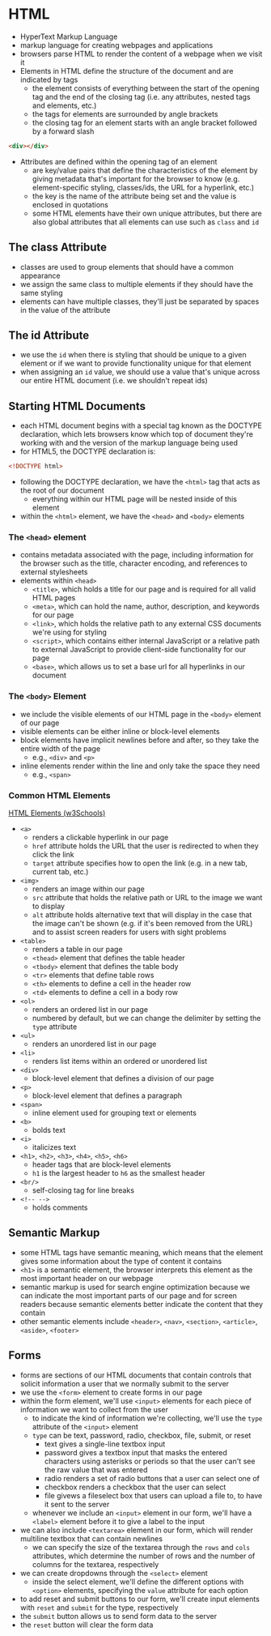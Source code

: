 # HTML

- HyperText Markup Language
- markup language for creating webpages and applications
- browsers parse HTML to render the content of a webpage when we visit it
- Elements in HTML define the structure of the document and are indicated by tags
    - the element consists of everything between the start of the opening tag and the end of the closing tag (i.e. any attributes, nested tags and elements, etc.)
    - the tags for elements are surrounded by angle brackets
    - the closing tag for an element starts with an angle bracket followed by a forward slash

```html
<div></div>
```

- Attributes are defined within the opening tag of an element
    - are key/value pairs that define the characteristics of the element by giving metadata that's important for the browser to know (e.g. element-specific styling, classes/ids, the URL for a hyperlink, etc.)
    - the key is the name of the attribute being set and the value is enclosed in quotations
    - some HTML elements have their own unique attributes, but there are also global attributes that all elements can use such as `class` and `id`

## The class Attribute

- classes are used to group elements that should have a common appearance
- we assign the same class to multiple elements if they should have the same styling
- elements can have multiple classes, they'll just be separated by spaces in the value of the attribute

## The id Attribute

- we use the `id` when there is styling that should be unique to a given element or if we want to provide functionality unique for that element
- when assigning an `id` value, we should use a value that's unique across our entire HTML document (i.e. we shouldn't repeat ids)

## Starting HTML Documents

- each HTML document begins with a special tag known as the DOCTYPE declaration, which lets browsers know which top of document they're working with and the version of the markup language being used
- for HTML5, the DOCTYPE declaration is:

```html
<!DOCTYPE html>
```

- following the DOCTYPE declaration, we have the `<html>` tag that acts as the root of our document
    - everything within our HTML page will be nested inside of this element
- within the `<html>` element, we have the `<head>` and `<body>` elements

### The `<head>` element

- contains metadata associated with the page, including information for the browser such as the title, character encoding, and references to external stylesheets
- elements within `<head>`
    - `<title>`, which holds a title for our page and is required for all valid HTML pages
    - `<meta>`, which can hold the name, author, description, and keywords for our page
    - `<link>`, which holds the relative path to any external CSS documents we're using for styling
    - `<script>`, which contains either internal JavaScript or a relative path to external JavaScript to provide client-side functionality for our page
    - `<base>`, which allows us to set a base url for all hyperlinks in our document

### The `<body>` Element

- we include the visible elements of our HTML page in the `<body>` element of our page
- visible elements can be either inline or block-level elements
- block elements have implicit newlines before and after, so they take the entire width of the page
    - e.g., `<div>` and `<p>`
- inline elements render within the line and only take the space they need
    - e.g., `<span>`

### Common HTML Elements

[HTML Elements (w3Schools)](https://www.w3schools.com/tags/default.asp)

- `<a>`
    - renders a clickable hyperlink in our page
    - `href` attribute holds the URL that the user is redirected to when they click the link
    - `target` attribute specifies how to open the link (e.g. in a new tab, current tab, etc.)
- `<img>`
    - renders an image within our page
    - `src` attribute that holds the relative path or URL to the image we want to display
    - `alt` attribute holds alternative text that will display in the case that the image can't be shown (e.g. if it's been removed from the URL) and to assist screen readers for users with sight problems
- `<table>`
    - renders a table in our page
    - `<thead>` element that defines the table header
    - `<tbody>` element that defines the table body
    - `<tr>` elements that define table rows
    - `<th>` elements to define a cell in the header row
    - `<td>` elements to define a cell in a body row
- `<ol>`
    - renders an ordered list in our page
    - numbered by default, but we can change the delimiter by setting the `type` attribute
- `<ul>`
    - renders an unordered list in our page
- `<li>`
    - renders list items within an ordered or unordered list
- `<div>`
    - block-level element that defines a division of our page
- `<p>`
    - block-level element that defines a paragraph
- `<span>`
    - inline element used for grouping text or elements
- `<b>`
    - bolds text
- `<i>`
    - italicizes text
- `<h1>`, `<h2>`, `<h3>`, `<h4>`, `<h5>`, `<h6>`
    - header tags that are block-level elements
    - `h1` is the largest header to `h6` as the smallest header
- `<br/>`
    - self-closing tag for line breaks
- `<!-- -->`
    - holds comments

## Semantic Markup

- some HTML tags have semantic meaning, which means that the element gives some information about the type of content it contains
- `<h1>` is a semantic element, the browser interprets this element as the most important header on our webpage
- semantic markup is used for search engine optimization because we can indicate the most important parts of our page and for screen readers because semantic elements better indicate the content that they contain
- other semantic elements include `<header>`, `<nav>`, `<section>`, `<article>`, `<aside>`, `<footer>`

## Forms

- forms are sections of our HTML documents that contain controls that solicit information a user that we normally submit to the server
- we use the `<form>` element to create forms in our page
- within the form element, we'll use `<input>` elements for each piece of information we want to collect from the user
    - to indicate the kind of information we're collecting, we'll use the `type` attribute of the `<input>` element
    - `type` can be text, password, radio, checkbox, file, submit, or reset
        - text gives a single-line textbox input
        - password gives a textbox input that masks the entered characters using asterisks or periods so that the user can't see the raw value that was entered
        - radio renders a set of radio buttons that a user can select one of
        - checkbox renders a checkbox that the user can select
        - file givews a fileselect box that users can upload a file to, to have it sent to the server
    - whenever we include an `<input>` element in our form, we'll have a `<label>` element before it to give a label to the input
- we can also include `<textarea>` element in our form, which will render multiline textbox that can contain newlines
    - we can specify the size of the textarea through the `rows` and `cols` attributes, which determine the number of rows and the number of columns for the textarea, respectively
- we can create dropdowns through the `<select>` element
    - inside the select element, we'll define the different options with `<option>` elements, specifying the `value` attribute for each option
- to add reset and submit buttons to our form, we'll create input elements with `reset` and `submit` for the type, respectively
- the `submit` button allows us to send form data to the server
- the `reset` button will clear the form data